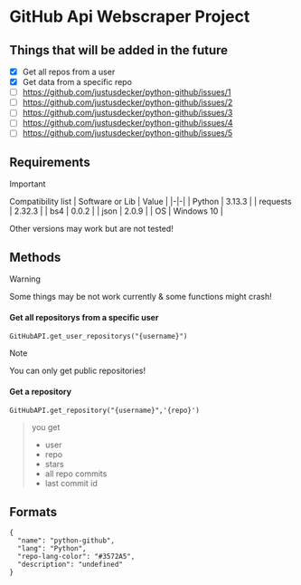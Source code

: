 # GitHub Api Webscraper Project

## Things that will be added in the future

- [x] Get all repos from a user
- [x] Get data from a specific repo
- [ ] https://github.com/justusdecker/python-github/issues/1
- [ ] https://github.com/justusdecker/python-github/issues/2
- [ ] https://github.com/justusdecker/python-github/issues/3
- [ ] https://github.com/justusdecker/python-github/issues/4
- [ ] https://github.com/justusdecker/python-github/issues/5

## Requirements

> [!IMPORTANT]
> Compatibility list
> | Software or Lib | Value |
> |-|-|
> | Python | 3.13.3 |
> | requests | 2.32.3 |
> | bs4 | 0.0.2 |
> | json | 2.0.9 |
> | OS | Windows 10 | 
> 
> Other versions may work but are not tested!

## Methods

> [!WARNING]
> Some things may be not work currently & some functions might crash!

#### Get all repositorys from a specific user

```
GitHubAPI.get_user_repositorys("{username}")
```

> [!NOTE]
> You can only get public repositories!




#### Get a repository
```
GitHubAPI.get_repository("{username}",'{repo}')
```

> you get
>
> - user
> - repo
> - stars
> - all repo commits
> - last commit id


## Formats
```
{
  "name": "python-github",
  "lang": "Python",
  "repo-lang-color": "#3572A5",
  "description": "undefined"
}
```
